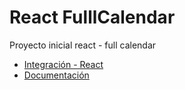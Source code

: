 # React FulllCalendar

Proyecto inicial react - full calendar


- [Integración - React](https://fullcalendar.io/docs/react)
- [Documentación](https://fullcalendar.io/docs)

